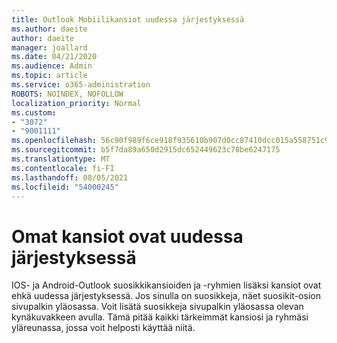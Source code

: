 ```yaml
---
title: Outlook Mobiilikansiot uudessa järjestyksessä
ms.author: daeite
author: daeite
manager: joallard
ms.date: 04/21/2020
ms.audience: Admin
ms.topic: article
ms.service: o365-administration
ROBOTS: NOINDEX, NOFOLLOW
localization_priority: Normal
ms.custom:
- "3072"
- "9001111"
ms.openlocfilehash: 56c90f989f6ce918f935610b907d0cc87410dcc015a558751c9065928eb17386
ms.sourcegitcommit: b5f7da89a650d2915dc652449623c78be6247175
ms.translationtype: MT
ms.contentlocale: fi-FI
ms.lasthandoff: 08/05/2021
ms.locfileid: "54000245"
---
```

# <a name="my-folders-are-in-a-new-order"></a>Omat kansiot ovat uudessa järjestyksessä

IOS- ja Android-Outlook suosikkikansioiden ja -ryhmien lisäksi kansiot ovat ehkä uudessa järjestyksessä. Jos sinulla on suosikkeja, näet suosikit-osion sivupalkin yläosassa. Voit lisätä suosikkeja sivupalkin yläosassa olevan kynäkuvakkeen avulla. Tämä pitää kaikki tärkeimmät kansiosi ja ryhmäsi yläreunassa, jossa voit helposti käyttää niitä.